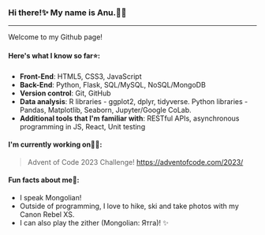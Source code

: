 ### Hi there!✨ My name is Anu.👩‍💻 

---

Welcome to my Github page!

#### Here's what I know so far⭐:
* **Front-End**: HTML5, CSS3, JavaScript
* **Back-End**: Python, Flask, SQL/MySQL, NoSQL/MongoDB
* **Version control**: Git, GitHub
* **Data analysis**: R libraries - ggplot2, dplyr, tidyverse. Python libraries - Pandas, Matplotlib, Seaborn, Jupyter/Google CoLab.
* **Additional tools that I'm familiar with**: RESTful APIs, asynchronous programming in JS, React, Unit testing


#### I'm currently working on👩‍🎓: 

> Advent of Code 2023 Challenge!
> https://adventofcode.com/2023/

#### Fun facts about me👀:
* I speak Mongolian! 
* Outside of programming, I love to hike, ski and take photos with my Canon Rebel XS. 
* I can also play the zither (Mongolian: Ятга)! ✨
